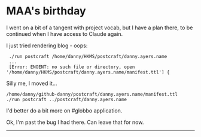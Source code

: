 # MAA's birthday

I went on a bit of a tangent with project vocab, but I have a plan there, to be continued when I have access to Claude again.

I just tried rendering blog - oops:

```
 ./run postcraft /home/danny/HKMS/postcraft/danny.ayers.name
 ...
 [Error: ENOENT: no such file or directory, open '/home/danny/HKMS/postcraft/danny.ayers.name/manifest.ttl'] {
```

Silly me, I moved it...

```
/home/danny/github-danny/postcraft/danny.ayers.name/manifest.ttl
./run postcraft ../postcraft/danny.ayers.name
```

I'd better do a bit more on #globbo application.

Ok, I'm past the bug I had there. Can leave that for now.

---
